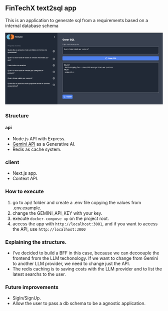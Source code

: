 ## FinTechX text2sql app

This is an application to generate sql from a requirements based on a internal database schema

![alt text](image.png)

### Structure
#### api
- Node.js API with Express.
- [Gemini API](https://ai.google.dev/?gad_source=1&gclid=EAIaIQobChMIxsOGy6rChQMVL15IAB0JYAv2EAAYASAAEgIuQfD_BwE) as a Generative AI.
- Redis as cache system.

### client
- Next.js app.
- Context API.


### How to execute
1. go to api/ folder and create a .env file copying the values from .env.example.
2. change the GEMINI_API_KEY with your key.
3. execute ```docker-compose up``` on the project root.
4. access the app with ```http://localhost:3001```, and if you want to access the API, use ```http://localhost:3000```


### Explaining the structure.
- I've decided to build a BFF in this case, because we can decoouple the frontend from the LLM techonology. If we want to change from Gemini to another LLM provider, we need to change just the API.
- The redis caching is to saving costs with the LLM provider and to list the latest searchs to the user.

### Future improvements
- SigIn/SignUp.
- Allow the user to pass a db schema to be a agnostic application.